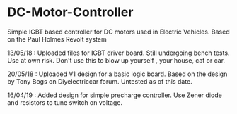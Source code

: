 # DC-Motor-Controller
Simple IGBT based controller for DC motors used in Electric Vehicles. Based on the Paul Holmes Revolt system

13/05/18 : Uploaded files for IGBT driver board. Still undergoing bench tests. Use at own risk. Don't use this to blow up yourself , your house, cat or car.

20/05/18 : Uploaded V1 design for a basic logic board. Based on the design by Tony Bogs on Diyelectriccar forum. Untested as of this date.


16/04/19 : Added design for simple precharge controller. Use Zener diode and resistors to tune switch on voltage.
